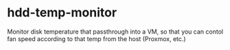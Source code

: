 # hdd-temp-monitor
Monitor disk temperature that passthrough into a VM, so that you can contol fan speed according to that temp from the host (Proxmox, etc.)
